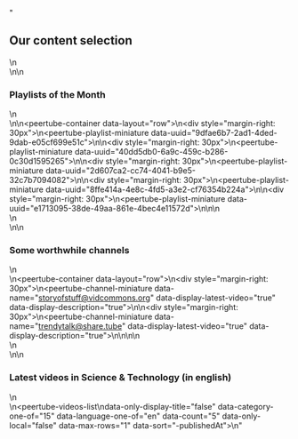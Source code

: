 "<h2>Our content selection</h2>\n</br>\n\n<h3>Playlists of the Month</h3>\n</br>\n\n<peertube-container data-layout=\"row\">\n<div style=\"margin-right: 30px\">\n<peertube-playlist-miniature data-uuid=\"9dfae6b7-2ad1-4ded-9dab-e05cf699e51c\"></peertube-playlist-miniature>\n</div>\n<div style=\"margin-right: 30px\">\n<peertube-playlist-miniature data-uuid=\"40dd5db0-6a9c-459c-b286-0c30d1595265\"></peertube-playlist-miniature>\n</div>\n<div style=\"margin-right: 30px\">\n<peertube-playlist-miniature data-uuid=\"2d607ca2-cc74-4041-b9e5-32c7b7094082\"></peertube-playlist-miniature>\n</div>\n<div style=\"margin-right: 30px\">\n<peertube-playlist-miniature data-uuid=\"8ffe414a-4e8c-4fd5-a3e2-cf76354b224a\"></peertube-playlist-miniature>\n</div>\n<div style=\"margin-right: 30px\">\n<peertube-playlist-miniature data-uuid=\"e1713095-38de-49aa-861e-4bec4e11572d\"></peertube-playlist-miniature>\n</div>\n</peertube-container>\n</br>\n</br>\n\n<h3>Some worthwhile channels</h3>\n</br>\n<peertube-container data-layout=\"row\">\n<div style=\"margin-right: 30px\">\n<peertube-channel-miniature data-name=\"storyofstuff@vidcommons.org\" data-display-latest-video=\"true\" data-display-description=\"true\"></peertube-channel-miniature>\n</div>\n<div style=\"margin-right: 30px\">\n<peertube-channel-miniature data-name=\"trendytalk@share.tube\" data-display-latest-video=\"true\" data-display-description=\"true\"></peertube-channel-miniature>\n</div>\n\n</peertube-container>\n</br>\n</br>\n\n<h3>Latest videos in Science & Technology (in english)</h3>\n</br>\n<peertube-videos-list\ndata-only-display-title=\"false\" data-category-one-of=\"15\" data-language-one-of=\"en\" data-count=\"5\" data-only-local=\"false\" data-max-rows=\"1\" data-sort=\"-publishedAt\">\n</peertube-videos-list>"

